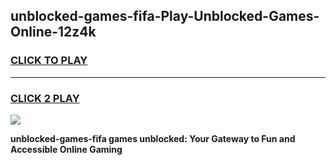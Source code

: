 
## unblocked-games-fifa-Play-Unblocked-Games-Online-12z4k
<h3>
<a href="https://premium76.site?title=unblocked-games-fifa&ref=24A">CLICK TO PLAY</a></h3>
<hr>

<h3>
<a href="https://premium76.site?title=unblocked-games-fifa&ref=24A">CLICK 2 PLAY</a>
  
</h3>

<a href="https://premium76.site?title=unblocked-games-fifa&ref=24A"><img src="https://clearcache.store/games.png"></a>


**unblocked-games-fifa games unblocked: Your Gateway to Fun and Accessible Online Gaming**
